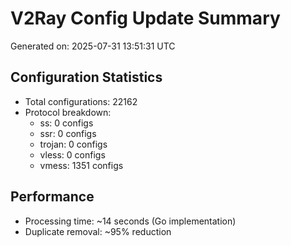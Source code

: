 # V2Ray Config Update Summary
Generated on: 2025-07-31 13:51:31 UTC

## Configuration Statistics
- Total configurations: 22162
- Protocol breakdown:
  - ss: 0 configs
  - ssr: 0 configs
  - trojan: 0 configs
  - vless: 0 configs
  - vmess: 1351 configs

## Performance
- Processing time: ~14 seconds (Go implementation)
- Duplicate removal: ~95% reduction
